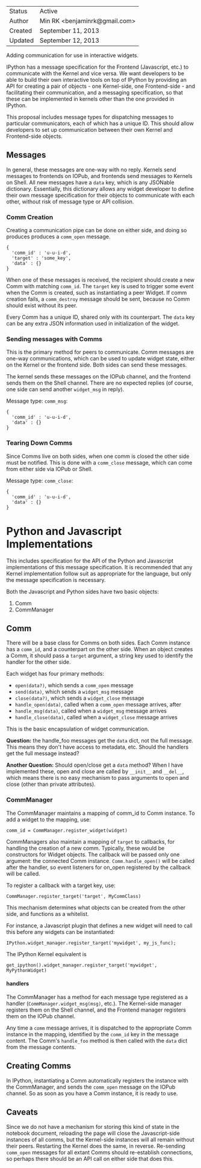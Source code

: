 <table>
<tr><td> Status </td><td> Active </td></tr>
<tr><td> Author </td><td> Min RK &lt;benjaminrk@gmail.com&gt;</td></tr>
<tr><td> Created </td><td> September 11, 2013</td></tr>
<tr><td> Updated </td><td> September 12, 2013</td></tr>
</table>

Adding communication for use in interactive widgets.

IPython has a message specification for the Frontend (Javascript, etc.)
to communicate with the Kernel and vice versa.
We want developers to be able to build their own interactive tools on top of IPython
by providing an API for creating a pair of objects - one Kernel-side, one Frontend-side -
and facilitating their communication, and a messaging specification, so that these can be implemented in kernels other than the one provided in IPython.

This proposal includes message types for dispatching messages to particular communicators,
each of which has a unique ID. This should allow developers to set up communication
between their own Kernel and Frontend-side objects.

## Messages

In general, these messages are one-way with no reply.
Kernels send messages to frontends on IOPub, and frontends send messages to Kernels on Shell.
All new messages have a `data` key, which is any JSONable dictionary.
Essentially, this dictionary allows any widget developer to define their own message specification
for their objects to communicate with each other, without risk of message type or API collision.

### Comm Creation

Creating a communication pipe can be done on either side,
and doing so produces produces a `comm_open` message.

    {
      'comm_id' : 'u-u-i-d',
      'target' : 'some_key',
      'data' : {}
    }

When one of these messages is received, the recipient should create a new Comm with matching `comm_id`.
The `target` key is used to trigger some event when the Comm is created,
such as instantiating a peer Widget.
If comm creation fails, a `comm_destroy` message should be sent,
because no Comm should exist without its peer.

Every Comm has a unique ID, shared only with its counterpart.
The `data` key can be any extra JSON information used in initialization of the widget.

### Sending messages with Comms

This is the primary method for peers to communicate.
Comm messages are one-way communications, which can be used to update widget state,
either on the Kernel or the frontend side. Both sides can send these messages.

The kernel sends these messages on the IOPub channel, and the frontend sends them on the Shell channel.
There are no expected replies (of course, one side can send another `widget_msg` in reply).

Message type: `comm_msg`:

    {
      'comm_id' : 'u-u-i-d',
      'data' : {}
    }

### Tearing Down Comms

Since Comms live on both sides, when one comm is closed the other side must be notified.
This is done with a `comm_close` message,
which can come from either side via IOPub or Shell.

Message type: `comm_close`:

    {
      'comm_id' : 'u-u-i-d',
      'data' : {}
    }

# Python and Javascript Implementations

This includes specification for the API of the Python and Javascript implementations of this message specification.
It is recommended that any Kernel implementation follow suit as appropriate for the language,
but only the message specification is necessary.

Both the Javascript and Python sides have two basic objects:

1. Comm
2. CommManager

## Comm

There will be a base class for Comms on both sides.
Each Comm instance has a `comm_id`, and a counterpart on the other side.
When an object creates a Comm, it should pass a `target` argument,
a string key used to identify the handler for the other side.

Each widget has four primary methods:

- `open(data?)`, which sends a `comm_open` message
- `send(data)`, which sends a `widget_msg` message
- `close(data?)`, which sends a `widget_close` message
- `handle_open(data)`, called when a `comm_open` message arrives, after 
- `handle_msg(data)`, called when a `widget_msg` message arrives
- `handle_close(data)`, called when a `widget_close` message arrives

This is the basic encapsulation of widget communication.

**Question:** the handle_foo messages get the `data` dict, not the full message.
This means they don't have access to metadata, etc.  Should the handlers get the full message instead?

**Another Question:** Should open/close get a `data` method? When I have implemented these,
open and close are called by `__init__` and `__del__`, which means there is no easy mechanism
to pass arguments to open and close (other than private attributes).


### CommManager

The CommManager maintains a mapping of comm_id to Comm instance.
To add a widget to the mapping, use:

    comm_id = CommManager.register_widget(widget)

CommManagers also maintain a mapping of `target` to callbacks,
for handling the creation of a new comm.
Typically, these would be constructors for Widget objects.
The callback will be passed only one argument: the connected Comm instance.
`Comm.handle_open()` will be called after the handler,
so event listeners for on_open registered by the callback will be called.

To register a callback with a target key, use:

    CommManager.register_target('target', MyCommClass)

This mechanism determines what objects can be created from the other side,
and functions as a whitelist.

For instance, a Javascript plugin that defines a new widget will need to call this before
any widgets can be instantiated:

    IPython.widget_manager.register_target('mywidget', my_js_func);

The IPython Kernel equivalent is

    get_ipython().widget_manager.register_target('mywidget', MyPythonWidget)

#### handlers

The CommManager has a method for each message type registered as a handler
(`CommManager.widget_msg(msg)`, etc.).
The Kernel-side manager registers them on the Shell channel,
and the Frontend manager registers them on the IOPub channel.

Any time a `comm` message arrives, it is dispatched to the appropriate Comm instance
in the mapping, identified by the `comm_id` key in the message content.
The Comm's `handle_foo` method is then called with the `data` dict from the message contents.


## Creating Comms

In IPython, instantiating a Comm automatically registers the instance with the CommManager,
and sends the `comm_open` message on the IOPub channel.
So as soon as you have a Comm instance, it is ready to use.

## Caveats

Since we do not have a mechanism for storing this kind of state in the notebook document,
reloading the page will close the Javascript-side instances of all comms,
but the Kernel-side instances will all remain without their peers.
Restarting the Kernel does the same, in reverse.
Re-sending `comm_open` messages for all extant Comms should re-establish connections,
so perhaps there should be an API call on either side that does this.

